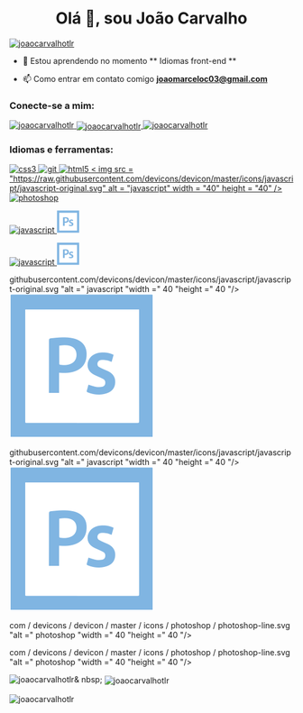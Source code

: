 <h1 align = "center"> Olá 👋, sou João Carvalho </h1>
<p align = "left"> <a href = "https://github.com/ryo-ma/github-profile-trophy "> <img src =" https://github-profile-trophy.vercel.app/?username=joaocarvalhotlr "alt =" joaocarvalhotlr "/> </a> </p>

- 🌱 Estou aprendendo no momento ** Idiomas front-end **

- 📫 Como entrar em contato comigo **joaomarceloc03@gmail.com**

<h3 align = "left"> Conecte-se a mim: </h3>
<p align = "left">
<a href = " https://twitter.com/joaocarvalhotlr "target =" blank "> <img align =" center "src =" https://raw.githubusercontent.com/rahuldkjain/github-profile-readme-generator/master/src/ images / icons / Social / twitter.svg "alt = "joaocarvalhotlr" height = "30" width = "40" /> </a>
<a href="https://linkedin.com/in/joaocarvalhotlr" target="blank"> <img align = "center" src = "https://raw.githubusercontent.com/rahuldkjain/github-profile-readme -generator / master / src / images / icons / Social / linked-in-alt.svg "alt =" joaocarvalhotlr "height =" 30 "width =" 40 "/> </a>
<a href =" https: / /instagram.com/joaocarvalhotlr "target =" blank "> <img align =" center "src =" https://raw.githubusercontent.com/rahuldkjain/github-profile-readme-generator/master/src/images/icons /Social/instagram.svg "alt =" joaocarvalhotlr "height =" 30 "width =" 40 "/> </a>
</p>

<h3 align =" left "> Idiomas e ferramentas: </h3>
<p align = "left"> <a href="https://www.w3schools.com/css/" target="_blank"> <img src = "https://raw.githubusercontent.com/devicons/devicon /master/icons/css3/css3-original-wordmark.svg "alt =" css3 "width =" 40 "height =" 40 "/> </a> <a href =" https://git-scm.com / "target =" _ blank "> <img src =" https://www.vectorlogo.zone/logos/git-scm/git-scm-icon.svg "alt =" git "width =" 40 "height =" 40 "/> </a> <a href="https://www.w3.org/html/" target="_blank"> <img src =" https://raw.githubusercontent.com/devicons/devicon /master/icons/html5/html5-original-wordmark.svg "alt ="html5 "width =" 40 "height =" 40 "/> </a> <a href="https://developer.mozilla.org/en-US/docs/Web/JavaScript" target="_blank"> < img src = "https://raw.githubusercontent.com/devicons/devicon/master/icons/javascript/javascript-original.svg" alt = "javascript" width = "40" height = "40" /> </ a > <a href="https://www.photoshop.com/en" target="_blank"> <img src = "https://raw.githubusercontent.com/devicons/devicon/master/icons/photoshop/photoshop -line.svg "alt =" photoshop "width =" 40 "height =" 40 "/> </a> </p><a href="https://developer.mozilla.org/en-US/docs/Web/JavaScript" target="_blank"> <img src = "https://raw.githubusercontent.com/devicons/devicon/ master / icons / javascript / javascript-original.svg "alt =" javascript "width =" 40 "height =" 40 "/> </a> <a href =" https://www.photoshop.com/en " target = "_ blank"> <img src = "https://raw.githubusercontent.com/devicons/devicon/master/icons/photoshop/photoshop-line.svg" alt = "photoshop" width = "40" height = " 40 "/> </a> </p><a href="https://developer.mozilla.org/en-US/docs/Web/JavaScript" target="_blank"> <img src = "https://raw.githubusercontent.com/devicons/devicon/ master / icons / javascript / javascript-original.svg "alt =" javascript "width =" 40 "height =" 40 "/> </a> <a href =" https://www.photoshop.com/en " target = "_ blank"> <img src = "https://raw.githubusercontent.com/devicons/devicon/master/icons/photoshop/photoshop-line.svg" alt = "photoshop" width = "40" height = " 40 "/> </a> </p>githubusercontent.com/devicons/devicon/master/icons/javascript/javascript-original.svg "alt =" javascript "width =" 40 "height =" 40 "/> </a> <a href =" https: // www.photoshop.com/en "target =" _ blank "> <img src =" https://raw.githubusercontent.com/devicons/devicon/master/icons/photoshop/photoshop-line.svg "alt =" photoshop " largura = "40" altura = "40" /> </a> </p>githubusercontent.com/devicons/devicon/master/icons/javascript/javascript-original.svg "alt =" javascript "width =" 40 "height =" 40 "/> </a> <a href =" https: // www.photoshop.com/en "target =" _ blank "> <img src =" https://raw.githubusercontent.com/devicons/devicon/master/icons/photoshop/photoshop-line.svg "alt =" photoshop " largura = "40" altura = "40" /> </a> </p>com / devicons / devicon / master / icons / photoshop / photoshop-line.svg "alt =" photoshop "width =" 40 "height =" 40 "/> </a> </p>com / devicons / devicon / master / icons / photoshop / photoshop-line.svg "alt =" photoshop "width =" 40 "height =" 40 "/> </a> </p>

<p> <img align = "left" src = "https://github-readme-stats.vercel.app/api/top-langs?username=joaocarvalhotlr&show_icons=true&locale=en&layout=compact" alt = "joaocarvalhotlr" /> </p>

<p> & nbsp; <img align = "center" src = "https://github-readme-stats.vercel.app/api?username=joaocarvalhotlr&show_icons=true&locale=en" alt = "joaocarvalhotlr" /> </p>

<p> <img align = "center" src = "https://github-readme-streak-stats.herokuapp.com/?user=joaocarvalhotlr&" alt = "joaocarvalhotlr" /> </p>
